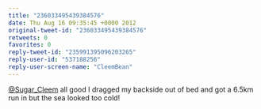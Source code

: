```yaml
---
title: "236033495439384576"
date: Thu Aug 16 09:35:45 +0000 2012
original-tweet-id: "236033495439384576"
retweets: 0
favorites: 0
reply-tweet-id: "235991395096203265"
reply-user-id: "537188256"
reply-user-screen-name: "CleemBean"
---
```

<a href="https://twitter.com/Sugar_Cleem">@Sugar_Cleem</a> all good I dragged my backside out of bed and got a 6.5km run in but the sea looked too cold!
